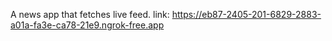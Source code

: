 A news app that fetches live feed. 
link: https://eb87-2405-201-6829-2883-a01a-fa3e-ca78-21e9.ngrok-free.app

